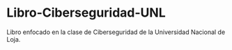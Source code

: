 # Libro-Ciberseguridad-UNL
Libro enfocado en la clase de Ciberseguridad de la Universidad Nacional de Loja.
